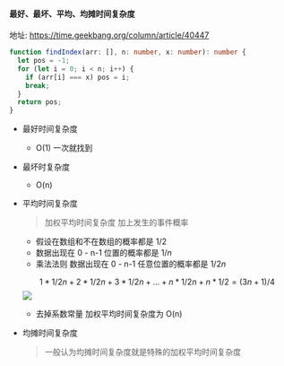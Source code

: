 #### 最好、最坏、平均、均摊时间复杂度
地址: https://time.geekbang.org/column/article/40447

```ts
function findIndex(arr: [], n: number, x: number): number {
  let pos = -1;
  for (let i = 0; i < n; i++) {
    if (arr[i] === x) pos = i;
    break;
  }
  return pos;
}
````

- 最好时间复杂度
  - O(1) 一次就找到
- 最坏时复杂度
  - O(n)
- 平均时间复杂度
  > 加权平均时间复杂度 加上发生的事件概率
  - 假设在数组和不在数组的概率都是 $1/2$
  - 数据出现在 0 - n-1 位置的概率都是 $1/n$
  - 乘法法则 数据出现在 0 - n-1 任意位置的概率都是 $1/2n$

  $$ 1*1/2n+2*1/2n+3*1/2n+...+n*1/2n+n*1/2 = (3n+1)/4$$
  <img src="https://static001.geekbang.org/resource/image/36/7f/36c0aabdac69032f8a43368f5e90c67f.jpg">

  - 去掉系数常量 加权平均时间复杂度为 O(n)

- 均摊时间复杂度
  > 一般认为均摊时间复杂度就是特殊的加权平均时间复杂度